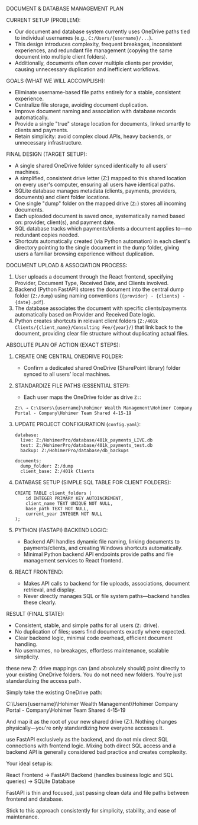 DOCUMENT & DATABASE MANAGEMENT PLAN

CURRENT SETUP (PROBLEM):  
- Our document and database system currently uses OneDrive paths tied to individual usernames (e.g., `C:/Users/{username}/...`).  
- This design introduces complexity, frequent breakages, inconsistent experiences, and redundant file management (copying the same document into multiple client folders).  
- Additionally, documents often cover multiple clients per provider, causing unnecessary duplication and inefficient workflows.

GOALS (WHAT WE WILL ACCOMPLISH):  
- Eliminate username-based file paths entirely for a stable, consistent experience.  
- Centralize file storage, avoiding document duplication.  
- Improve document naming and association with database records automatically.  
- Provide a single "true" storage location for documents, linked smartly to clients and payments.  
- Retain simplicity: avoid complex cloud APIs, heavy backends, or unnecessary infrastructure.

FINAL DESIGN (TARGET SETUP):  
- A single shared OneDrive folder synced identically to all users' machines.  
- A simplified, consistent drive letter (Z:) mapped to this shared location on every user's computer, ensuring all users have identical paths.  
- SQLite database manages metadata (clients, payments, providers, documents) and client folder locations.  
- One single "dump" folder on the mapped drive (`Z:`) stores all incoming documents.  
- Each uploaded document is saved once, systematically named based on: provider, client(s), and payment date.  
- SQL database tracks which payments/clients a document applies to—no redundant copies needed.  
- Shortcuts automatically created (via Python automation) in each client's directory pointing to the single document in the dump folder, giving users a familiar browsing experience without duplication.

DOCUMENT UPLOAD & ASSOCIATION PROCESS:  
1. User uploads a document through the React frontend, specifying Provider, Document Type, Received Date, and Clients involved.  
2. Backend (Python FastAPI) stores the document into the central dump folder (`Z:/dump`) using naming conventions (`{provider} - {clients} - {date}.pdf`).  
3. The database associates the document with specific clients/payments automatically based on Provider and Received Date logic.  
4. Python creates shortcuts in relevant client folders (`Z:/401k Clients/{client_name}/Consulting Fee/{year}/`) that link back to the document, providing clear file structure without duplicating actual files.  

ABSOLUTE PLAN OF ACTION (EXACT STEPS):  
1. CREATE ONE CENTRAL ONEDRIVE FOLDER:  
   - Confirm a dedicated shared OneDrive (SharePoint library) folder synced to all users’ local machines.

2. STANDARDIZE FILE PATHS (ESSENTIAL STEP):  
   - Each user maps the OneDrive folder as drive `Z:`:  
   ```
   Z:\ → C:\Users\{username}\Hohimer Wealth Management\Hohimer Company Portal - Company\Hohimer Team Shared 4-15-19
   ```

3. UPDATE PROJECT CONFIGURATION (`config.yaml`):  
   ```
   database:
     live: Z:/HohimerPro/database/401k_payments_LIVE.db
     test: Z:/HohimerPro/database/401k_payments_test.db
     backup: Z:/HohimerPro/database/db_backups

   documents:
     dump_folder: Z:/dump
     client_base: Z:/401k Clients
   ```

4. DATABASE SETUP (SIMPLE SQL TABLE FOR CLIENT FOLDERS):  
   ```
   CREATE TABLE client_folders (
       id INTEGER PRIMARY KEY AUTOINCREMENT,
       client_name TEXT UNIQUE NOT NULL,
       base_path TEXT NOT NULL,
       current_year INTEGER NOT NULL
   );
   ```

5. PYTHON (FASTAPI) BACKEND LOGIC:  
   - Backend API handles dynamic file naming, linking documents to payments/clients, and creating Windows shortcuts automatically.  
   - Minimal Python backend API endpoints provide paths and file management services to React frontend.

6. REACT FRONTEND:  
   - Makes API calls to backend for file uploads, associations, document retrieval, and display.  
   - Never directly manages SQL or file system paths—backend handles these clearly.

RESULT (FINAL STATE):  
- Consistent, stable, and simple paths for all users (`Z:` drive).  
- No duplication of files; users find documents exactly where expected.  
- Clear backend logic, minimal code overhead, efficient document handling.  
- No usernames, no breakages, effortless maintenance, scalable simplicity.


these new Z: drive mappings can (and absolutely should) point directly to your existing OneDrive folders. You do not need new folders. You're just standardizing the access path.

Simply take the existing OneDrive path:

C:\Users\{username}\Hohimer Wealth Management\Hohimer Company Portal - Company\Hohimer Team Shared 4-15-19

And map it as the root of your new shared drive (Z:). Nothing changes physically—you're only standardizing how everyone accesses it.



use FastAPI exclusively as the backend, and do not mix direct SQL connections with frontend logic. Mixing both direct SQL access and a backend API is generally considered bad practice and creates complexity.

Your ideal setup is:

React Frontend → FastAPI Backend (handles business logic and SQL queries) → SQLite Database

FastAPI is thin and focused, just passing clean data and file paths between frontend and database.

Stick to this approach consistently for simplicity, stability, and ease of maintenance.



